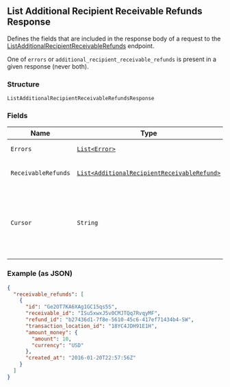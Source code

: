 ## List Additional Recipient Receivable Refunds Response

Defines the fields that are included in the response body of
a request to the [ListAdditionalRecipientReceivableRefunds](#endpoint-listadditionalrecipientreceivablerefunds) endpoint.

One of `errors` or `additional_recipient_receivable_refunds` is present in a given response (never both).

### Structure

`ListAdditionalRecipientReceivableRefundsResponse`

### Fields

| Name | Type | Tags | Description |
|  --- | --- | --- | --- |
| `Errors` | [`List<Error>`](/doc/models/error.md) | Optional | Any errors that occurred during the request. |
| `ReceivableRefunds` | [`List<AdditionalRecipientReceivableRefund>`](/doc/models/additional-recipient-receivable-refund.md) | Optional | An array of AdditionalRecipientReceivableRefunds that match your query. |
| `Cursor` | `String` | Optional | A pagination cursor for retrieving the next set of results,<br>if any remain. Provide this value as the `cursor` parameter in a subsequent<br>request to this endpoint.<br><br>See [Paginating results](#paginatingresults) for more information. |

### Example (as JSON)

```json
{
  "receivable_refunds": [
    {
      "id": "Ge2OT7KA6XAg1GC15qs5S",
      "receivable_id": "ISu5xwxJ5v0CMJTQq7RvqyMF",
      "refund_id": "b27436d1-7f8e-5610-45c6-417ef71434b4-SW",
      "transaction_location_id": "18YC4JDH91E1H",
      "amount_money": {
        "amount": 10,
        "currency": "USD"
      },
      "created_at": "2016-01-20T22:57:56Z"
    }
  ]
}
```

